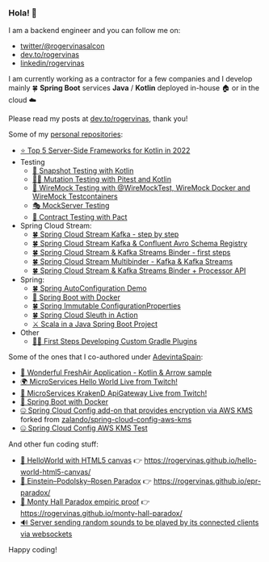 ### Hola! 👋

I am a backend engineer and you can follow me on:
* [twitter/@rogervinasalcon](https://twitter.com/rogervinasalcon)
* [dev.to/rogervinas](https://dev.to/rogervinas)
* [linkedin/rogervinas](https://www.linkedin.com/in/rogervinas)

I am currently working as a contractor for a few companies and I develop mainly 🍀 **Spring Boot** services **Java** / **Kotlin** deployed in-house 🏠 or in the cloud ☁️

Please read my posts at [dev.to/rogervinas](https://dev.to/rogervinas), thank you!

Some of my [personal repositories](https://github.com/rogervinas?tab=repositories):

* [⭐ Top 5 Server-Side Frameworks for Kotlin in 2022](https://github.com/rogervinas/top-5-server-side-kotlin-frameworks-2022)
* Testing
  * [📸 Snapshot Testing with Kotlin](https://github.com/rogervinas/snapshot-testing)
  * [🧟‍♂️ Mutation Testing with Pitest and Kotlin](https://github.com/rogervinas/mutation-testing)
  * [🤹 WireMock Testing with @WireMockTest, WireMock Docker and WireMock Testcontainers](https://github.com/rogervinas/wiremock-testing)
  * [🎭 MockServer Testing](https://github.com/rogervinas/mockserver-testing)
  * [🤝 Contract Testing with Pact](https://github.com/rogervinas/contract-testing-with-pact)
* Spring Cloud Stream:
  * [🍀 Spring Cloud Stream Kafka - step by step](https://github.com/rogervinas/spring-cloud-stream-kafka-step-by-step)
  * [🍀 Spring Cloud Stream Kafka & Confluent Avro Schema Registry](https://github.com/rogervinas/spring-cloud-stream-kafka-confluent-avro-schema-registry)
  * [🍀 Spring Cloud Stream & Kafka Streams Binder - first steps](https://github.com/rogervinas/spring-cloud-stream-kafka-streams-first-steps)
  * [🍀 Spring Cloud Stream Multibinder - Kafka & Kafka Streams](https://github.com/rogervinas/spring-cloud-stream-multibinder)
  * [🍀 Spring Cloud Stream & Kafka Streams Binder + Processor API](https://github.com/rogervinas/spring-cloud-stream-kafka-streams-processor)
* Spring:
  * [🍀 Spring AutoConfiguration Demo](https://github.com/rogervinas/spring-boot-autoconfiguration-demo)
  * [🐳 Spring Boot with Docker](https://github.com/rogervinas/spring-boot-docker)
  * [🍀 Spring Immutable ConfigurationProperties](https://github.com/rogervinas/spring-immutable-configuration-properties)
  * [🍀 Spring Cloud Sleuth in Action](https://github.com/rogervinas/spring-cloud-sleuth-in-action)
  * [⚔️ Scala in a Java Spring Boot Project](https://github.com/rogervinas/scala-java-spring-boot)
* Other
  * [🧞‍♂️ First Steps Developing Custom Gradle Plugins](https://github.com/rogervinas/gradle-plugins-first-steps)

Some of the ones that I co-authored under [AdevintaSpain](https://github.com/AdevintaSpain):

* [🦄 Wonderful FreshAir Application - Kotlin & Arrow sample](https://github.com/AdevintaSpain/wonderful-freshair-app)
* [🌍  MicroServices Hello World Live from Twitch!](https://github.com/AdevintaSpain/ms-test--hello-twitch)
* [🐙 MicroServices KrakenD ApiGateway Live from Twitch!](https://github.com/AdevintaSpain/ms-test--krakend-twitch)
* [🐳 Spring Boot with Docker](https://github.com/AdevintaSpain/spring-boot-docker)
* [🤐 Spring Cloud Config add-on that provides encryption via AWS KMS](https://github.com/AdevintaSpain/spring-cloud-config-aws-kms) forked from [zalando/spring-cloud-config-aws-kms](https://github.com/zalando/spring-cloud-config-aws-kms)
* [🤐 Spring Cloud Config AWS KMS Test](https://github.com/AdevintaSpain/spring-cloud-config-aws-kms-test)

And other fun coding stuff:

* [👋 HelloWorld with HTML5 canvas](https://github.com/rogervinas/hello-world-html5-canvas) 👉 https://rogervinas.github.io/hello-world-html5-canvas/
* [🤯 Einstein–Podolsky–Rosen Paradox](https://github.com/rogervinas/epr-paradox) 👉 https://rogervinas.github.io/epr-paradox/
* [🐐 Monty Hall Paradox empiric proof](https://github.com/rogervinas/monty-hall-paradox) 👉 https://rogervinas.github.io/monty-hall-paradox/
* [🔊 Server sending random sounds to be played by its connected clients via websockets](https://github.com/rogervinas/random-sound-broadcast)

Happy coding!

